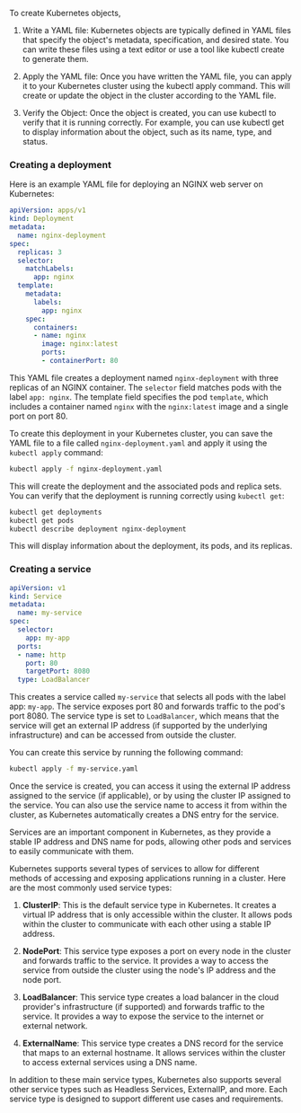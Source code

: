 To create Kubernetes objects, 

1. Write a YAML file: Kubernetes objects are typically defined in YAML files that specify the object's metadata, specification, and desired state. You can write these files using a text editor or use a tool like kubectl create to generate them.

2. Apply the YAML file: Once you have written the YAML file, you can apply it to your Kubernetes cluster using the kubectl apply command. This will create or update the object in the cluster according to the YAML file.

3. Verify the Object: Once the object is created, you can use kubectl to verify that it is running correctly. For example, you can use kubectl get to display information about the object, such as its name, type, and status.

### Creating a deployment

Here is an example YAML file for deploying an NGINX web server on Kubernetes:

```yaml
apiVersion: apps/v1
kind: Deployment
metadata:
  name: nginx-deployment
spec:
  replicas: 3
  selector:
    matchLabels:
      app: nginx
  template:
    metadata:
      labels:
        app: nginx
    spec:
      containers:
      - name: nginx
        image: nginx:latest
        ports:
        - containerPort: 80
```

This YAML file creates a deployment named `nginx-deployment` with three replicas of an NGINX container. The `selector` field matches pods with the label `app: nginx`. The template field specifies the pod `template`, which includes a container named `nginx` with the `nginx:latest` image and a single port on port 80.

To create this deployment in your Kubernetes cluster, you can save the YAML file to a file called `nginx-deployment.yaml` and apply it using the `kubectl apply` command:

```bash
kubectl apply -f nginx-deployment.yaml
```

This will create the deployment and the associated pods and replica sets. You can verify that the deployment is running correctly using `kubectl get`:

```bash
kubectl get deployments
kubectl get pods
kubectl describe deployment nginx-deployment
```

This will display information about the deployment, its pods, and its replicas.

### Creating a service

```yaml
apiVersion: v1
kind: Service
metadata:
  name: my-service
spec:
  selector:
    app: my-app
  ports:
  - name: http
    port: 80
    targetPort: 8080
  type: LoadBalancer
```

This creates a service called `my-service` that selects all pods with the label app: `my-app`. The service exposes port 80 and forwards traffic to the pod's port 8080. The service type is set to `LoadBalancer`, which means that the service will get an external IP address (if supported by the underlying infrastructure) and can be accessed from outside the cluster.

You can create this service by running the following command:

```bash
kubectl apply -f my-service.yaml
```

Once the service is created, you can access it using the external IP address assigned to the service (if applicable), or by using the cluster IP assigned to the service. You can also use the service name to access it from within the cluster, as Kubernetes automatically creates a DNS entry for the service.

Services are an important component in Kubernetes, as they provide a stable IP address and DNS name for pods, allowing other pods and services to easily communicate with them.

Kubernetes supports several types of services to allow for different methods of accessing and exposing applications running in a cluster. Here are the most commonly used service types:

1. **ClusterIP**: This is the default service type in Kubernetes. It creates a virtual IP address that is only accessible within the cluster. It allows pods within the cluster to communicate with each other using a stable IP address.

2. **NodePort**: This service type exposes a port on every node in the cluster and forwards traffic to the service. It provides a way to access the service from outside the cluster using the node's IP address and the node port.

3. **LoadBalancer**: This service type creates a load balancer in the cloud provider's infrastructure (if supported) and forwards traffic to the service. It provides a way to expose the service to the internet or external network.

4. **ExternalName**: This service type creates a DNS record for the service that maps to an external hostname. It allows services within the cluster to access external services using a DNS name.

In addition to these main service types, Kubernetes also supports several other service types such as Headless Services, ExternalIP, and more. Each service type is designed to support different use cases and requirements.
